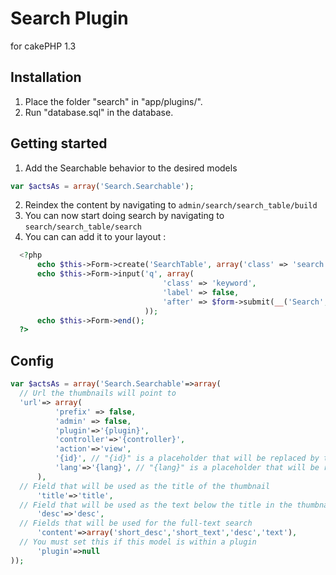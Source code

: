 # Search Plugin
for cakePHP 1.3

## Installation

1. Place the folder "search" in "app/plugins/".
2. Run "database.sql" in the database.

## Getting started

1. Add the Searchable behavior to the desired models
  ```php
  var $actsAs = array('Search.Searchable');
  ```
2. Reindex the content by navigating to `admin/search/search_table/build`
3. You can now start doing search by navigating to `search/search_table/search`
3. You can can add it to your layout :
  ```php
	<?php
		echo $this->Form->create('SearchTable', array('class' => 'search', 'url' => array('plugin'=>'search','controller'=>'search_table','action' => 'search')));
		echo $this->Form->input('q', array(
									'class' => 'keyword', 
									'label' => false, 
									'after' => $form->submit(__('Search', true), array('div' => false))
								));
		echo $this->Form->end();
	?>	
  ```
  
## Config

  ```php
  var $actsAs = array('Search.Searchable'=>array(
    // Url the thumbnails will point to
    'url'=> array(
			'prefix' => false,
			'admin' => false,
			'plugin'=>'{plugin}',
			'controller'=>'{controller}',
			'action'=>'view',
			'{id}', // "{id}" is a placeholder that will be replaced by the real id
			'lang'=>'{lang}', // "{lang}" is a placeholder that will be replaced by the real language
		),
    // Field that will be used as the title of the thumbnail
		'title'=>'title',
    // Field that will be used as the text below the title in the thumbnail
		'desc'=>'desc',
    // Fields that will be used for the full-text search
		'content'=>array('short_desc','short_text','desc','text'),
    // You must set this if this model is within a plugin
		'plugin'=>null
  ));
  ```